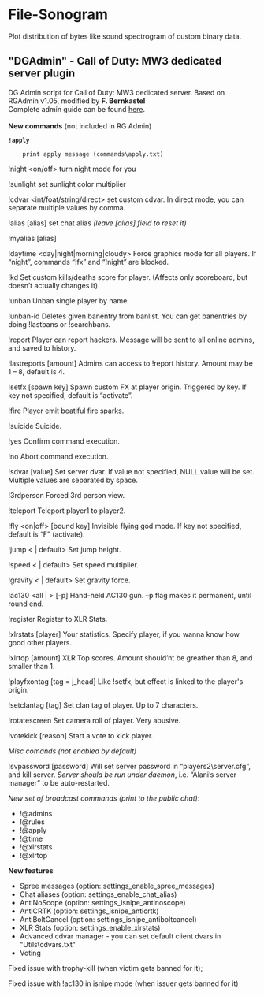 # File-Sonogram

Plot distribution of bytes like sound spectrogram of custom binary data.

## "DGAdmin" - Call of Duty: MW3 dedicated server plugin
DG Admin script for Call of Duty: MW3 dedicated server. Based on RGAdmin v1.05, modified by **F. Bernkastel**<br>
Complete admin guide can be found [here](https://drive.google.com/file/d/0B4OfimTH0gRhdGxoSHBJY194UWs/view?usp=sharing).<br><br>
**New commands** (not included in RG Admin)

**`!apply`**

`    print apply message (commands\apply.txt)`
    
!night <on/off>
    turn night mode for you
    
!sunlight <float RED> <float GREEN> <float BLUE>
    set sunlight color multiplier
    
!cdvar <int/foat/string/direct> <key> <value>
    set custom cdvar. In direct mode, 
    you can separate multiple values by comma.
    
!alias <player> [alias]
    set chat alias *(leave [alias] field to reset it)*
    
!myalias [alias]

!daytime <day|night|morning|cloudy>
    Force graphics mode for all players. 
    If “night”, commands “!fx” and “!night” are blocked.
    
!kd <player> <kills> <deaths>
    Set custom kills/deaths score for player. 
    (Affects only scoreboard, but doesn’t actually changes it).
    
!unban <player>
    Unban single player by name.
    
!unban-id <ban id>
    Deletes given banentry from banlist.
    You can get banentries by doing !lastbans or !searchbans.
    
!report <message>
    Player can report hackers. Message will be sent to all online admins, and saved to history.
    
!lastreports [amount]
    Admins can access to !report history. Amount may be 1 – 8, default is 4.
    
!setfx <fx> [spawn key]
    Spawn custom FX at player origin. Triggered by key. If key not specified, default is “activate”.
    
!fire
    Player emit beatiful fire sparks. 
    
!suicide
    Suicide.
  
!yes
    Confirm command execution.
    
!no
    Abort command execution.

!sdvar <key> [value]
    Set server dvar. If value not specified, NULL value will be set. 
    Multiple values are separated by space.

!3rdperson
    Forced 3rd person view.

!teleport <player1> <player2>
    Teleport player1 to player2.

!fly <on|off> [bound key]
    Invisible flying god mode. If key not specified, default is “F” (activate).

!jump <<height> | default>
    Set jump height.

!speed <<speed> | default>
    Set speed multiplier.

!gravity <<g> | default>
    Set gravity force.

!ac130 <all | <player>> [-p]
    Hand-held AC130 gun. 
    –p flag makes it permanent, until round end.

!register
    Register to XLR Stats.

!xlrstats [player]
    Your statistics. 
    Specify player, if you wanna know how good other players.

!xlrtop [amount]
    XLR Top scores. 
    Amount should’nt be greather than 8, and smaller than 1.

!playfxontag <fx> [tag = j_head]
    Like !setfx, but effect is linked to the player's origin.

!setclantag <player> [tag]
    Set clan tag of player. Up to 7 characters.

!rotatescreen <player> <degree>
    Set camera roll of player. Very abusive.

!votekick <player> [reason]
    Start a vote to kick player.

*Misc comands (not enabled by default)*

!svpassword [password]
    Will set server password in “players2\server.cfg”, and kill server.
    *Server should be run under daemon*, i.e. “Alani’s server manager” to be auto-restarted.

*New set of broadcast commands (print to the public chat)*:
  - !@admins
  - !@rules
  - !@apply
  - !@time
  - !@xlrstats
  - !@xlrtop


**New features**
 - Spree messages (option: settings_enable_spree_messages)
 - Chat aliases (option: settings_enable_chat_alias)
 - AntiNoScope (option: settings_isnipe_antinoscope)
 - AntiCRTK (option: settings_isnipe_anticrtk)
 - AntiBoltCancel  (option: settings_isnipe_antiboltcancel)
 - XLR Stats (option: settings_enable_xlrstats)
 - Advanced cdvar manager - you can set default client dvars in "Utils\cdvars.txt"
 - Voting

 Fixed issue with trophy-kill (when victim gets banned for it);

 Fixed issue with !ac130 in isnipe mode (when issuer gets banned for it)
